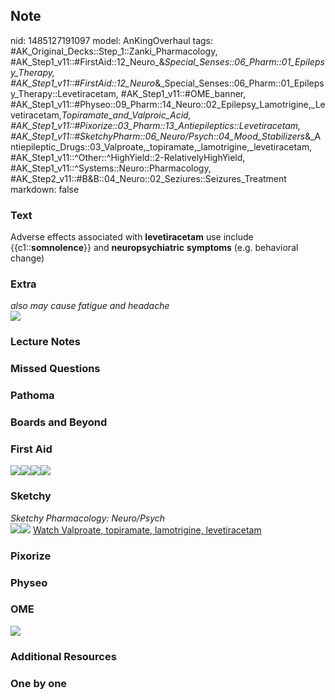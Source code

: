 ## Note
nid: 1485127191097
model: AnKingOverhaul
tags: #AK_Original_Decks::Step_1::Zanki_Pharmacology, #AK_Step1_v11::#FirstAid::12_Neuro_&_Special_Senses::06_Pharm::01_Epilepsy_Therapy, #AK_Step1_v11::#FirstAid::12_Neuro_&_Special_Senses::06_Pharm::01_Epilepsy_Therapy::Levetiracetam, #AK_Step1_v11::#OME_banner, #AK_Step1_v11::#Physeo::09_Pharm::14_Neuro::02_Epilepsy_Lamotrigine,_Levetiracetam,_Topiramate_and_Valproic_Acid, #AK_Step1_v11::#Pixorize::03_Pharm::13_Antiepileptics::Levetiracetam, #AK_Step1_v11::#SketchyPharm::06_Neuro/Psych::04_Mood_Stabilizers_&_Antiepileptic_Drugs::03_Valproate,_topiramate,_lamotrigine,_levetiracetam, #AK_Step1_v11::^Other::^HighYield::2-RelativelyHighYield, #AK_Step1_v11::^Systems::Neuro::Pharmacology, #AK_Step2_v11::#B&B::04_Neuro::02_Seziures::Seizures_Treatment
markdown: false

### Text
<div>
  Adverse effects associated with <b>levetiracetam</b> use include
  {{c1::<b>somnolence</b>}} and <b>neuropsychiatric</b>
  <b>symptoms</b> (e.g. behavioral change)
</div>

### Extra
<div>
  <i>also may cause fatigue and headache</i>
</div>
<div><img src="paste-529878705242611.jpg"></div>

### Lecture Notes


### Missed Questions


### Pathoma


### Boards and Beyond


### First Aid
<img src="paste-63204738727939.jpg"><img src=
"paste-60975650701315.jpg"><img src=
"paste-688547682058243.jpg"><img src="paste-69569880260611.jpg">

### Sketchy
<div>
  <i>Sketchy Pharmacology: Neuro/Psych</i>
</div><img src=
"paste-eff1a5a949714dae040fb9b2e9fa9e67a02afcd7.png"><img src=
"paste-55d686b206f5622642ce66951cd5a79b0161ced5.png"> <a href=
"https://dashboard.sketchy.com/study/medical/courses/medical-pharmacology/units/medical-pharmacology-neuro-psych/videos/medical-pharmacology-neuropsych-mood-stabilizers-and-antiepileptic-drugs-valproate-topiramate-lamotrigine-levetiracetam-brivaracetam?utm_source=anki&utm_medium=partnership&utm_campaign=february_update&utm_content=medical">
Watch Valproate, topiramate, lamotrigine, levetiracetam</a>

### Pixorize


### Physeo


### OME
<div class="ome-widget">
  <a href="https://onlinemeded.org?ref=anki"><img src=
  "_OME_AnkiFlashcards_General_3.png"></a>
</div>

### Additional Resources


### One by one

